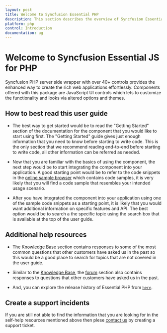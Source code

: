```yaml
---
layout: post
title: Welcome to Syncfusion Essential PHP
description: This section describes the overview of Syncfusion Essential PHP and How to render a Syncfusion PHP component.
platform: php
control: Introduction
documentation: ug
---
```


# Welcome to Syncfusion Essential JS for PHP

Syncfusion PHP server side wrapper with over 40+ controls provides the enhanced way to create the rich web applications effortlessly. Components offered with this package are JavaScript UI controls which lets to customize the functionality and looks via altered options and themes.

## How to best read this user guide

* The best way to get started would be to read the "Getting Started" section of the documentation for the component that you would like to start using first. The "Getting Started" guide gives just enough information that you need to know before starting to write code. This is the only section that we recommend reading end-to-end before starting to write code, all other information can be referred as needed.

* Now that you are familiar with the basics of using the component, the next step would be to start integrating the component into your application. A good starting point would be to refer to the code snippets in the [online sample browser](http://php.syncfusion.com/) which contains code samples, it is very likely that you will find a code sample that resembles your intended usage scenario. 

* After you have integrated the component into your application using one of the sample code snippets as a starting point, it is likely that you would want additional information on specific features and API. The best option would be to search a the specific topic using the search box that is available at the top of the user guide.

## Additional help resources

* The [Knowledge Base](http://www.syncfusion.com/kb/php) section contains responses to some of the most common questions that other customers have asked us in the past so this would be a good place to search for topics that are not covered in the user guide.

* Similar to the [Knowledge Base](http://www.syncfusion.com/kb/php), the [forum](https://www.syncfusion.com/forums/php) section also contains responses to questions that other customers have asked us in the past.

* And, you can explore the release history of Essential PHP from [`here`](https://www.syncfusion.com/products/release-history/estudio/php).

## Create a support incidents

If you are still not able to find the information that you are looking for in the self-help resources mentioned above then plese [contact us](http://www.syncfusion.com/support/) by creating a support ticket.

